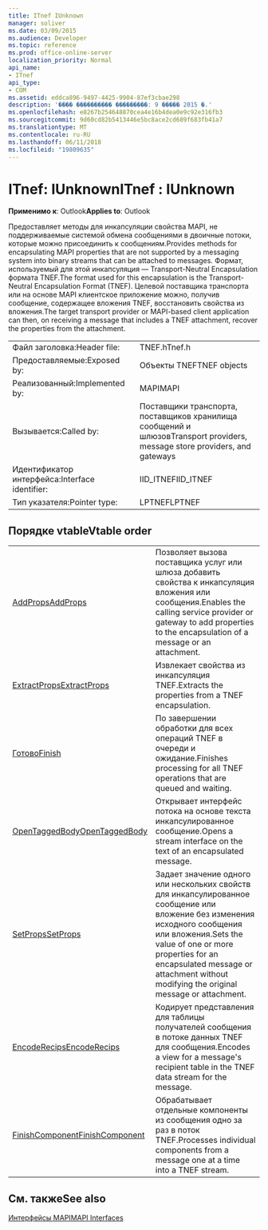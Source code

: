 ```yaml
---
title: ITnef IUnknown
manager: soliver
ms.date: 03/09/2015
ms.audience: Developer
ms.topic: reference
ms.prod: office-online-server
localization_priority: Normal
api_name:
- ITnef
api_type:
- COM
ms.assetid: eddca896-9497-4425-9904-87ef3cbae298
description: '���� ���������� ���������: 9 ����� 2015 �.'
ms.openlocfilehash: e8267b254648870cea4e16b4dea0e9c92e316fb3
ms.sourcegitcommit: 9d60cd82b5413446e5bc8ace2cd689f683fb41a7
ms.translationtype: MT
ms.contentlocale: ru-RU
ms.lasthandoff: 06/11/2018
ms.locfileid: "19809635"
---
```

# <a name="itnef--iunknown"></a><span data-ttu-id="9d2f5-103">ITnef: IUnknown</span><span class="sxs-lookup"><span data-stu-id="9d2f5-103">ITnef : IUnknown</span></span>

  
  
<span data-ttu-id="9d2f5-104">**Применимо к**: Outlook</span><span class="sxs-lookup"><span data-stu-id="9d2f5-104">**Applies to**: Outlook</span></span> 
  
<span data-ttu-id="9d2f5-105">Предоставляет методы для инкапсуляции свойства MAPI, не поддерживаемые системой обмена сообщениями в двоичные потоки, которые можно присоединить к сообщениям.</span><span class="sxs-lookup"><span data-stu-id="9d2f5-105">Provides methods for encapsulating MAPI properties that are not supported by a messaging system into binary streams that can be attached to messages.</span></span> <span data-ttu-id="9d2f5-106">Формат, используемый для этой инкапсуляция — Transport-Neutral Encapsulation формата TNEF.</span><span class="sxs-lookup"><span data-stu-id="9d2f5-106">The format used for this encapsulation is the Transport-Neutral Encapsulation Format (TNEF).</span></span> <span data-ttu-id="9d2f5-107">Целевой поставщика транспорта или на основе MAPI клиентское приложение можно, получив сообщение, содержащее вложения TNEF, восстановить свойства из вложения.</span><span class="sxs-lookup"><span data-stu-id="9d2f5-107">The target transport provider or MAPI-based client application can then, on receiving a message that includes a TNEF attachment, recover the properties from the attachment.</span></span>
  
|||
|:-----|:-----|
|<span data-ttu-id="9d2f5-108">Файл заголовка:</span><span class="sxs-lookup"><span data-stu-id="9d2f5-108">Header file:</span></span>  <br/> |<span data-ttu-id="9d2f5-109">TNEF.h</span><span class="sxs-lookup"><span data-stu-id="9d2f5-109">Tnef.h</span></span>  <br/> |
|<span data-ttu-id="9d2f5-110">Предоставляемые:</span><span class="sxs-lookup"><span data-stu-id="9d2f5-110">Exposed by:</span></span>  <br/> |<span data-ttu-id="9d2f5-111">Объекты TNEF</span><span class="sxs-lookup"><span data-stu-id="9d2f5-111">TNEF objects</span></span>  <br/> |
|<span data-ttu-id="9d2f5-112">Реализованный:</span><span class="sxs-lookup"><span data-stu-id="9d2f5-112">Implemented by:</span></span>  <br/> |<span data-ttu-id="9d2f5-113">MAPI</span><span class="sxs-lookup"><span data-stu-id="9d2f5-113">MAPI</span></span>  <br/> |
|<span data-ttu-id="9d2f5-114">Вызывается:</span><span class="sxs-lookup"><span data-stu-id="9d2f5-114">Called by:</span></span>  <br/> |<span data-ttu-id="9d2f5-115">Поставщики транспорта, поставщиков хранилища сообщений и шлюзов</span><span class="sxs-lookup"><span data-stu-id="9d2f5-115">Transport providers, message store providers, and gateways</span></span>  <br/> |
|<span data-ttu-id="9d2f5-116">Идентификатор интерфейса:</span><span class="sxs-lookup"><span data-stu-id="9d2f5-116">Interface identifier:</span></span>  <br/> |<span data-ttu-id="9d2f5-117">IID_ITNEF</span><span class="sxs-lookup"><span data-stu-id="9d2f5-117">IID_ITNEF</span></span>  <br/> |
|<span data-ttu-id="9d2f5-118">Тип указателя:</span><span class="sxs-lookup"><span data-stu-id="9d2f5-118">Pointer type:</span></span>  <br/> |<span data-ttu-id="9d2f5-119">LPTNEF</span><span class="sxs-lookup"><span data-stu-id="9d2f5-119">LPTNEF</span></span>  <br/> |
   
## <a name="vtable-order"></a><span data-ttu-id="9d2f5-120">Порядке vtable</span><span class="sxs-lookup"><span data-stu-id="9d2f5-120">Vtable order</span></span>

|||
|:-----|:-----|
|[<span data-ttu-id="9d2f5-121">AddProps</span><span class="sxs-lookup"><span data-stu-id="9d2f5-121">AddProps</span></span>](itnef-addprops.md) <br/> |<span data-ttu-id="9d2f5-122">Позволяет вызова поставщика услуг или шлюза добавить свойства к инкапсуляция вложения или сообщения.</span><span class="sxs-lookup"><span data-stu-id="9d2f5-122">Enables the calling service provider or gateway to add properties to the encapsulation of a message or an attachment.</span></span>  <br/> |
|[<span data-ttu-id="9d2f5-123">ExtractProps</span><span class="sxs-lookup"><span data-stu-id="9d2f5-123">ExtractProps</span></span>](itnef-extractprops.md) <br/> |<span data-ttu-id="9d2f5-124">Извлекает свойства из инкапсуляция TNEF.</span><span class="sxs-lookup"><span data-stu-id="9d2f5-124">Extracts the properties from a TNEF encapsulation.</span></span>  <br/> |
|[<span data-ttu-id="9d2f5-125">Готово</span><span class="sxs-lookup"><span data-stu-id="9d2f5-125">Finish</span></span>](itnef-finish.md) <br/> |<span data-ttu-id="9d2f5-126">По завершении обработки для всех операций TNEF в очереди и ожидание.</span><span class="sxs-lookup"><span data-stu-id="9d2f5-126">Finishes processing for all TNEF operations that are queued and waiting.</span></span>  <br/> |
|[<span data-ttu-id="9d2f5-127">OpenTaggedBody</span><span class="sxs-lookup"><span data-stu-id="9d2f5-127">OpenTaggedBody</span></span>](itnef-opentaggedbody.md) <br/> |<span data-ttu-id="9d2f5-128">Открывает интерфейс потока на основе текста инкапсулированное сообщение.</span><span class="sxs-lookup"><span data-stu-id="9d2f5-128">Opens a stream interface on the text of an encapsulated message.</span></span>  <br/> |
|[<span data-ttu-id="9d2f5-129">SetProps</span><span class="sxs-lookup"><span data-stu-id="9d2f5-129">SetProps</span></span>](itnef-setprops.md) <br/> |<span data-ttu-id="9d2f5-130">Задает значение одного или нескольких свойств для инкапсулированное сообщение или вложение без изменения исходного сообщения или вложения.</span><span class="sxs-lookup"><span data-stu-id="9d2f5-130">Sets the value of one or more properties for an encapsulated message or attachment without modifying the original message or attachment.</span></span>  <br/> |
|[<span data-ttu-id="9d2f5-131">EncodeRecips</span><span class="sxs-lookup"><span data-stu-id="9d2f5-131">EncodeRecips</span></span>](itnef-encoderecips.md) <br/> |<span data-ttu-id="9d2f5-132">Кодирует представления для таблицы получателей сообщения в потоке данных TNEF для сообщения.</span><span class="sxs-lookup"><span data-stu-id="9d2f5-132">Encodes a view for a message's recipient table in the TNEF data stream for the message.</span></span>  <br/> |
|[<span data-ttu-id="9d2f5-133">FinishComponent</span><span class="sxs-lookup"><span data-stu-id="9d2f5-133">FinishComponent</span></span>](itnef-finishcomponent.md) <br/> |<span data-ttu-id="9d2f5-134">Обрабатывает отдельные компоненты из сообщения одно за раз в поток TNEF.</span><span class="sxs-lookup"><span data-stu-id="9d2f5-134">Processes individual components from a message one at a time into a TNEF stream.</span></span>  <br/> |
   
## <a name="see-also"></a><span data-ttu-id="9d2f5-135">См. также</span><span class="sxs-lookup"><span data-stu-id="9d2f5-135">See also</span></span>



[<span data-ttu-id="9d2f5-136">Интерфейсы MAPI</span><span class="sxs-lookup"><span data-stu-id="9d2f5-136">MAPI Interfaces</span></span>](mapi-interfaces.md)

